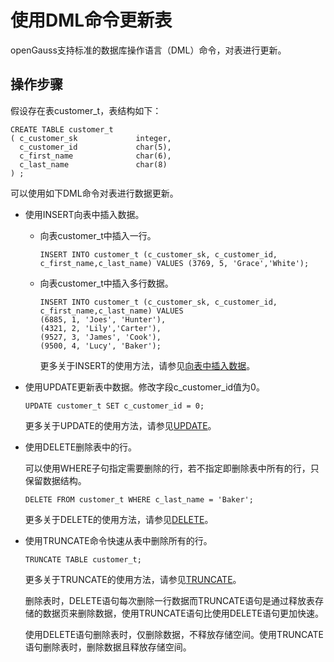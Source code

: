 # 使用DML命令更新表<a name="ZH-CN_TOPIC_0242370289"></a>

openGauss支持标准的数据库操作语言（DML）命令，对表进行更新。

## 操作步骤<a name="zh-cn_topic_0237121139_zh-cn_topic_0165787111_section6970183123711"></a>

假设存在表customer\_t，表结构如下：

```
CREATE TABLE customer_t
( c_customer_sk             integer,   
  c_customer_id             char(5),    
  c_first_name              char(6),    
  c_last_name               char(8) 
) ;
```

可以使用如下DML命令对表进行数据更新。

-   使用INSERT向表中插入数据。
    -   向表customer\_t中插入一行。

        ```
        INSERT INTO customer_t (c_customer_sk, c_customer_id, c_first_name,c_last_name) VALUES (3769, 5, 'Grace','White');
        ```

    -   向表customer\_t中插入多行数据。

        ```
        INSERT INTO customer_t (c_customer_sk, c_customer_id, c_first_name,c_last_name) VALUES    
        (6885, 1, 'Joes', 'Hunter'),    
        (4321, 2, 'Lily','Carter'),    
        (9527, 3, 'James', 'Cook'),
        (9500, 4, 'Lucy', 'Baker');
        ```

        更多关于INSERT的使用方法，请参见[向表中插入数据](../DatabaseAdministrationGuide/向表中插入数据.md)。


-   使用UPDATE更新表中数据。修改字段c\_customer\_id值为0。

    ```
    UPDATE customer_t SET c_customer_id = 0;
    ```

    更多关于UPDATE的使用方法，请参见[UPDATE](../SQLReference/UPDATE.md)。

-   使用DELETE删除表中的行。

    可以使用WHERE子句指定需要删除的行，若不指定即删除表中所有的行，只保留数据结构。

    ```
    DELETE FROM customer_t WHERE c_last_name = 'Baker';
    ```

    更多关于DELETE的使用方法，请参见[DELETE](../SQLReference/DELETE.md)。

-   使用TRUNCATE命令快速从表中删除所有的行。

    ```
    TRUNCATE TABLE customer_t;
    ```

    更多关于TRUNCATE的使用方法，请参见[TRUNCATE](../SQLReference/TRUNCATE.md)。

    删除表时，DELETE语句每次删除一行数据而TRUNCATE语句是通过释放表存储的数据页来删除数据，使用TRUNCATE语句比使用DELETE语句更加快速。

    使用DELETE语句删除表时，仅删除数据，不释放存储空间。使用TRUNCATE语句删除表时，删除数据且释放存储空间。


